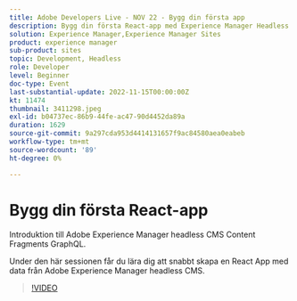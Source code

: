 ```yaml
---
title: Adobe Developers Live - NOV 22 - Bygg din första app
description: Bygg din första React-app med Experience Manager Headless CMSIntroduction till Adobe Experience Manager headless CMS Content Fragments GraphQL. Under den här sessionen får du lära dig hur du snabbt skapar en React App-app med data från Adobe Experience Manager headless CMS.
solution: Experience Manager,Experience Manager Sites
product: experience manager
sub-product: sites
topic: Development, Headless
role: Developer
level: Beginner
doc-type: Event
last-substantial-update: 2022-11-15T00:00:00Z
kt: 11474
thumbnail: 3411298.jpeg
exl-id: b04737ec-86b9-44fe-ac47-90d4452da89a
duration: 1629
source-git-commit: 9a297cda953d4414131657f9ac84580aea0eabeb
workflow-type: tm+mt
source-wordcount: '89'
ht-degree: 0%

---
```


# Bygg din första React-app

Introduktion till Adobe Experience Manager headless CMS Content Fragments GraphQL.

Under den här sessionen får du lära dig att snabbt skapa en React App med data från Adobe Experience Manager headless CMS.

>[!VIDEO](https://video.tv.adobe.com/v/3411298/?quality=12&learn=on)
